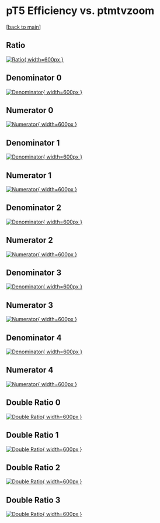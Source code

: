 # pT5 Efficiency vs. ptmtvzoom

[[back to main](./)]



## Ratio

[![Ratio](../mtv/var/pT5_base_13_-1_eff_ptmtvzoom.png){ width=600px }](../mtv/var/pT5_base_13_-1_eff_ptmtvzoom.pdf)

## Denominator 0

[![Denominator](../mtv/den/pT5_base_13_-1_eff_ptmtvzoom_den0.png){ width=600px }](../mtv/den/pT5_base_13_-1_eff_ptmtvzoom_den0.pdf)

## Numerator 0

[![Numerator](../mtv/num/pT5_base_13_-1_eff_ptmtvzoom_num0.png){ width=600px }](../mtv/num/pT5_base_13_-1_eff_ptmtvzoom_num0.pdf)

## Denominator 1

[![Denominator](../mtv/den/pT5_base_13_-1_eff_ptmtvzoom_den1.png){ width=600px }](../mtv/den/pT5_base_13_-1_eff_ptmtvzoom_den1.pdf)

## Numerator 1

[![Numerator](../mtv/num/pT5_base_13_-1_eff_ptmtvzoom_num1.png){ width=600px }](../mtv/num/pT5_base_13_-1_eff_ptmtvzoom_num1.pdf)

## Denominator 2

[![Denominator](../mtv/den/pT5_base_13_-1_eff_ptmtvzoom_den2.png){ width=600px }](../mtv/den/pT5_base_13_-1_eff_ptmtvzoom_den2.pdf)

## Numerator 2

[![Numerator](../mtv/num/pT5_base_13_-1_eff_ptmtvzoom_num2.png){ width=600px }](../mtv/num/pT5_base_13_-1_eff_ptmtvzoom_num2.pdf)

## Denominator 3

[![Denominator](../mtv/den/pT5_base_13_-1_eff_ptmtvzoom_den3.png){ width=600px }](../mtv/den/pT5_base_13_-1_eff_ptmtvzoom_den3.pdf)

## Numerator 3

[![Numerator](../mtv/num/pT5_base_13_-1_eff_ptmtvzoom_num3.png){ width=600px }](../mtv/num/pT5_base_13_-1_eff_ptmtvzoom_num3.pdf)

## Denominator 4

[![Denominator](../mtv/den/pT5_base_13_-1_eff_ptmtvzoom_den4.png){ width=600px }](../mtv/den/pT5_base_13_-1_eff_ptmtvzoom_den4.pdf)

## Numerator 4

[![Numerator](../mtv/num/pT5_base_13_-1_eff_ptmtvzoom_num4.png){ width=600px }](../mtv/num/pT5_base_13_-1_eff_ptmtvzoom_num4.pdf)

## Double Ratio 0

[![Double Ratio](../mtv/ratio/pT5_base_13_-1_eff_ptmtvzoom_ratio0.png){ width=600px }](../mtv/ratio/pT5_base_13_-1_eff_ptmtvzoom_ratio0.pdf)

## Double Ratio 1

[![Double Ratio](../mtv/ratio/pT5_base_13_-1_eff_ptmtvzoom_ratio1.png){ width=600px }](../mtv/ratio/pT5_base_13_-1_eff_ptmtvzoom_ratio1.pdf)

## Double Ratio 2

[![Double Ratio](../mtv/ratio/pT5_base_13_-1_eff_ptmtvzoom_ratio2.png){ width=600px }](../mtv/ratio/pT5_base_13_-1_eff_ptmtvzoom_ratio2.pdf)

## Double Ratio 3

[![Double Ratio](../mtv/ratio/pT5_base_13_-1_eff_ptmtvzoom_ratio3.png){ width=600px }](../mtv/ratio/pT5_base_13_-1_eff_ptmtvzoom_ratio3.pdf)

